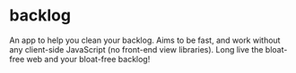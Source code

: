 # backlog

An app to help you clean your backlog. Aims to be fast, and work without any client-side JavaScript (no front-end view libraries). Long live the bloat-free web and your bloat-free backlog!